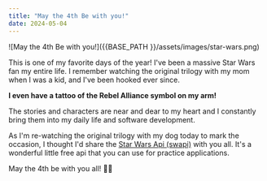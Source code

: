 ```yaml
---
title: "May the 4th Be with you!"
date: 2024-05-04
---
```


![May the 4th Be with you!]({{BASE_PATH }}/assets/images/star-wars.png)

This is one of my favorite days of the year! I've been a massive Star Wars fan 
my entire life. I remember watching the original trilogy with my mom when I was
a kid, and I've been hooked ever since. 

**I even have a tattoo of the Rebel Alliance symbol on my arm!**

The stories and characters are near and dear to my heart and I constantly bring
them into my daily life and software development. 

As I'm re-watching the original trilogy with my dog today to mark the occasion,
I thought I'd share the [Star Wars Api (swapi)](https://swapi.dev/) with you all.
It's a wonderful little free api that you can use for practice applications. 

May the 4th be with you all! 🌌🚀
